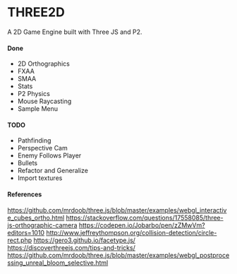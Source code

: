 # THREE2D

A 2D Game Engine built with Three JS and P2.

#### Done
- 2D Orthographics
- FXAA
- SMAA
- Stats
- P2 Physics
- Mouse Raycasting
- Sample Menu

#### TODO
- Pathfinding
- Perspective Cam
- Enemy Follows Player
- Bullets
- Refactor and Generalize
- Import textures

#### References
https://github.com/mrdoob/three.js/blob/master/examples/webgl_interactive_cubes_ortho.html
https://stackoverflow.com/questions/17558085/three-js-orthographic-camera
https://codepen.io/Jobarbo/pen/zZMwVm?editors=1010
http://www.jeffreythompson.org/collision-detection/circle-rect.php
https://gero3.github.io/facetype.js/
https://discoverthreejs.com/tips-and-tricks/
https://github.com/mrdoob/three.js/blob/master/examples/webgl_postprocessing_unreal_bloom_selective.html
